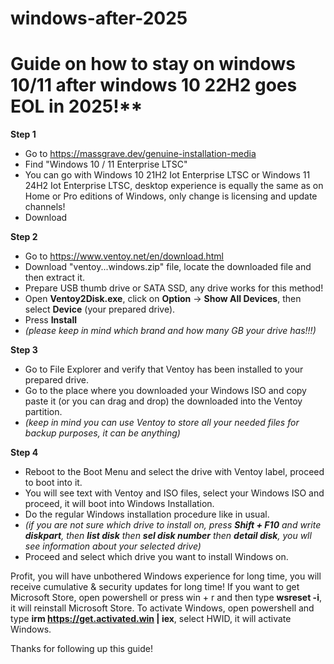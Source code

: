 # windows-after-2025
# Guide on how to stay on windows 10/11 after windows 10 22H2 goes EOL in 2025!**

**Step 1**

- Go to https://massgrave.dev/genuine-installation-media
- Find "Windows 10 / 11 Enterprise LTSC"
- You can go with Windows 10 21H2 Iot Enterprise LTSC or Windows 11 24H2 Iot Enterprise LTSC, desktop experience is equally the same as on Home or Pro editions of Windows, only change is licensing and update channels!
- Download

**Step 2**
- Go to https://www.ventoy.net/en/download.html
- Download "ventoy...windows.zip" file, locate the downloaded file and then extract it.
- Prepare USB thumb drive or SATA SSD, any drive works for this method!
- Open **Ventoy2Disk.exe**, click on **Option** -> **Show All Devices**, then select **Device** (your prepared drive).
- Press **Install**
- _(please keep in mind which brand and how many GB your drive has!!!)_

**Step 3**
- Go to File Explorer and verify that Ventoy has been installed to your prepared drive.
- Go to the place where you downloaded your Windows ISO and copy paste it (or you can drag and drop) the downloaded into the Ventoy partition.
- _(keep in mind you can use Ventoy to store all your needed files for backup purposes, it can be anything)_

**Step 4**
- Reboot to the Boot Menu and select the drive with Ventoy label, proceed to boot into it.
- You will see text with Ventoy and ISO files, select your Windows ISO and proceed, it will boot into Windows Installation.
- Do the regular Windows installation procedure like in usual.
- _(if you are not sure which drive to install on, press **Shift + F10** and write **diskpart**, then **list disk** then **sel disk number** then **detail disk**, you wll see information about your selected drive)_
- Proceed and select which drive you want to install Windows on.

Profit, you will have unbothered Windows experience for long time, you will receive cumulative & security updates for long time!
If you want to get Microsoft Store, open powershell or press win + r and then type **wsreset -i**, it will reinstall Microsoft Store.
To activate Windows, open powershell and type **irm https://get.activated.win | iex**, select HWID, it will activate Windows.

Thanks for following up this guide!
